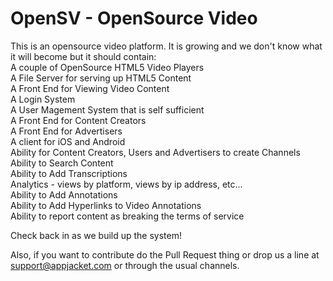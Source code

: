 OpenSV - OpenSource Video
=============

This is an opensource video platform.  It is growing and we don't know what it will become but it should contain:
<br>A couple of OpenSource HTML5 Video Players
<br>A File Server for serving up HTML5 Content
<br>A Front End for Viewing Video Content
<br>A Login System 
<br>A User Magement System that is self sufficient
<br>A Front End for Content Creators
<br>A Front End for Advertisers
<br>A client for iOS and Android
<br>Ability for Content Creators, Users and Advertisers to create Channels
<br>Ability to Search Content
<br>Ability to Add Transcriptions
<br>Analytics - views by platform, views by ip address, etc...
<br>Ability to Add Annotations
<br>Ability to Add Hyperlinks to Video Annotations
<br>Ability to report content as breaking the terms of service

Check back in as we build up the system!  

Also, if you want to contribute do the Pull Request thing or drop us a line at support@appjacket.com or through the usual channels.

